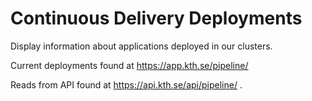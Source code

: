 # Continuous Delivery Deployments

Display information about applications deployed in our clusters.

Current deployments found at https://app.kth.se/pipeline/

Reads from API found at https://api.kth.se/api/pipeline/ .
